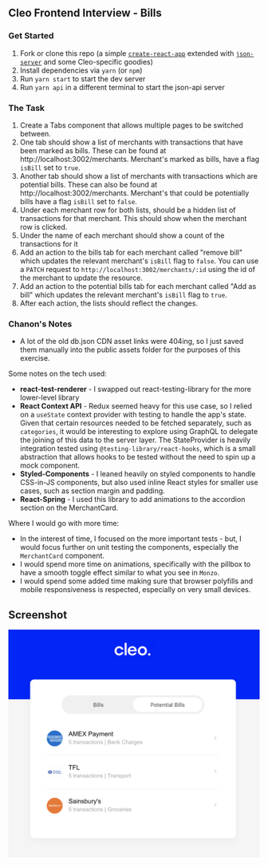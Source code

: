 ## Cleo Frontend Interview - Bills

### Get Started
1. Fork or clone this repo (a simple [`create-react-app`](https://github.com/facebook/create-react-app) extended with [`json-server`](https://github.com/typicode/json-server) and some Cleo-specific goodies)
1. Install dependencies via `yarn` (or `npm`)
1. Run `yarn start` to start the dev server
1. Run `yarn api` in a different terminal to start the json-api server

### The Task
1. Create a Tabs component that allows multiple pages to be switched between.
1. One tab should show a list of merchants with transactions that have been marked as bills. These can be found at http://localhost:3002/merchants. Merchant's marked as bills, have a flag `isBill` set to `true`.
1. Another tab should show a list of merchants with transactions which are potential bills. These can also be found at http://localhost:3002/merchants. Merchant's that could be potentially bills have a flag `isBill` set to `false`.
1. Under each merchant row for both lists, should be a hidden list of transactions for that merchant. This should show when the merchant row is clicked.
1. Under the name of each merchant should show a count of the transactions for it
1. Add an action to the bills tab for each merchant called "remove bill" which updates the relevant merchant's `isBill` flag to `false`. You can use a `PATCH` request to `http://localhost:3002/merchants/:id` using the id of the merchant to update the resource.
1. Add an action to the potential bills tab for each merchant called "Add as bill" which updates the relevant merchant's `isBill` flag to `true`.
1. After each action, the lists should reflect the changes.

### Chanon's Notes

- A lot of the old db.json CDN asset links were 404ing, so I just saved them manually into the public assets folder for the purposes of this exercise.

Some notes on the tech used:
- **react-test-renderer** - I swapped out react-testing-library for the more lower-level library
- **React Context API** - Redux seemed heavy for this use case, so I relied on a `useState` context provider with testing to handle the app's state. Given that certain resources needed to be fetched separately, such as `categories`, it would be interesting to explore using GraphQL to delegate the joining of this data to the server layer. The StateProvider is heavily integration tested using `@testing-library/react-hooks`, which is a small abstraction that allows hooks to be tested without the need to spin up a mock component.
- **Styled-Components** - I leaned heavily on styled components to handle CSS-in-JS components, but also used inline React styles for smaller use cases, such as section margin and padding.
- **React-Spring** - I used this library to add animations to the accordion section on the MerchantCard.

Where I would go with more time:
- In the interest of time, I focused on the more important tests - but, I would focus further on unit testing the components, especially the `MerchantCard` component.
- I would spend more time on animations, specifically with the pillbox to have a smooth toggle effect similar to what you see in `Monzo`.
- I would spend some added time making sure that browser polyfills and mobile responsiveness is respected, especially on very small devices.

## Screenshot

![image](https://github.com/chanonroy/fe-interview/blob/master/src/assets/screenshot.png)
